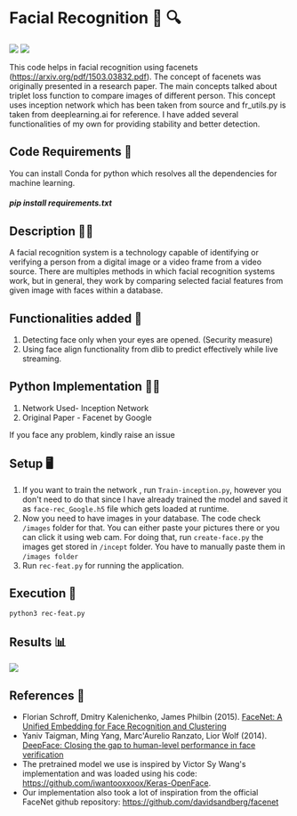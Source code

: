 # Facial Recognition 🧔 🔍

[![](https://img.shields.io/github/license/sourcerer-io/hall-of-fame.svg?colorB=ff0000)](https://github.com/akshaybahadur21/Facial-Recognition-using-Facenet/blob/master/LICENSE.txt)  [![](https://img.shields.io/badge/Akshay-Bahadur-brightgreen.svg?colorB=ff0000)](https://akshaybahadur.com)

This code helps in facial recognition using facenets (https://arxiv.org/pdf/1503.03832.pdf). The concept of facenets was originally presented in a research paper.
The main concepts talked about triplet loss function to compare images of different person.
This concept uses inception network which has been taken from source and fr_utils.py is taken from deeplearning.ai for reference.
I have added several functionalities of my own for providing stability and better detection. 

## Code Requirements 🦄
You can install Conda for python which resolves all the dependencies for machine learning.

##### pip install requirements.txt

## Description 🕵️‍♂️
A facial recognition system is a technology capable of identifying or verifying a person from a digital image or a video frame from a video source. There are multiples methods in which facial recognition systems work, but in general, they work by comparing selected facial features from given image with faces within a database.

## Functionalities added 🧟
1) Detecting face only when your eyes are opened. (Security measure)
2) Using face align functionality from dlib to predict effectively while live streaming.


## Python  Implementation 👨‍🔬

1) Network Used- Inception Network
2) Original Paper - Facenet by Google

If you face any problem, kindly raise an issue

## Setup 🖥️

1) If you want to train the network , run `Train-inception.py`, however you don't need to do that since I have already trained the model and saved it as 
`face-rec_Google.h5` file which gets loaded at runtime.
2) Now you need to have images in your database. The code check `/images` folder for that. You can either paste your pictures there or you can click it using web cam.
For doing that, run `create-face.py` the images get stored in `/incept` folder. You have to manually paste them in `/images folder`
3) Run `rec-feat.py` for running the application.


## Execution 🐉

```
python3 rec-feat.py
```

## Results 📊

<img src="https://github.com/akshaybahadur21/Facial-Recognition-using-Facenet/blob/master/Face-Rec.gif">

## References 🔱
 
 - Florian Schroff, Dmitry Kalenichenko, James Philbin (2015). [FaceNet: A Unified Embedding for Face Recognition and Clustering](https://arxiv.org/pdf/1503.03832.pdf)
 - Yaniv Taigman, Ming Yang, Marc'Aurelio Ranzato, Lior Wolf (2014). [DeepFace: Closing the gap to human-level performance in face verification](https://research.fb.com/wp-content/uploads/2016/11/deepface-closing-the-gap-to-human-level-performance-in-face-verification.pdf) 
 - The pretrained model we use is inspired by Victor Sy Wang's implementation and was loaded using his code: https://github.com/iwantooxxoox/Keras-OpenFace.
 - Our implementation also took a lot of inspiration from the official FaceNet github repository: https://github.com/davidsandberg/facenet  






